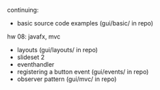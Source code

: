 continuing:
- basic source code examples (gui/basic/ in repo)

hw 08: javafx, mvc

- layouts (gui/layouts/ in repo)
- slideset 2
- eventhandler
- registering a button event (gui/events/ in repo)
- observer pattern (gui/mvc/ in repo)

